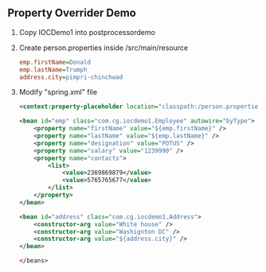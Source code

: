 ## Property Overrider Demo


1. Copy IOCDemo1 into postprocessordemo
2. Create person.properties inside /src/main/resource

    ```ini
    emp.firstName=Donald
    emp.lastName=Trumph
    address.city=pimpri-chinchwad
    ```

3.  Modify "spring.xml" file

    ```xml
	<context:property-placeholder location="classpath:/person.properties"  />
	
	<bean id="emp" class="com.cg.iocdemo1.Employee" autowire="byType">
		<property name="firstName" value="${emp.firstName}" />
		<property name="lastName" value="${emp.lastName}" />
		<property name="designation" value="POTUS" />
		<property name="salary" value="1239990" />
		<property name="contacts">
			<list>
				<value>2369869879</value>
				<value>5765765677</value>
			</list>
		</property>
	</bean>
	
	<bean id="address" class="com.cg.iocdemo1.Address">
		<constructor-arg value="White house" />
		<constructor-arg value="Washignton DC" />
		<constructor-arg value="${address.city}" />
	</bean>

	</beans>

    ```

